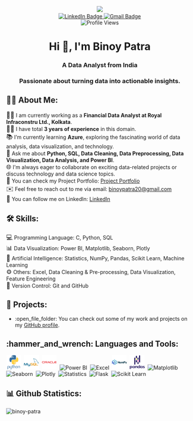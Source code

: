 <div id="header" align="center">
  <img src="https://media.giphy.com/media/M9gbBd9nbDrOTu1Mqx/giphy.gif" width="100"/>
</div>

<div align="center">
  <div id="badges">
    <a href="https://www.linkedin.com/in/binoy-patra-b9277b1b2/">
      <img src="https://img.shields.io/badge/LinkedIn-blue?style=for-the-badge&logo=linkedin&logoColor=white" alt="LinkedIn Badge"/>
    </a>
    <a href="mailto:binoypatra20@gmail.com">
      <img src="https://img.shields.io/badge/Gmail-red?style=for-the-badge&logo=gmail&logoColor=white" alt="Gmail Badge"/>
    </a>
  </div>
  
  <div id="profile-views">
    <img src="https://komarev.com/ghpvc/?username=binoy-patra&style=flat-square&color=blue" alt="Profile Views"/>
  </div>

  <h1 align="center">Hi 👋, I'm Binoy Patra</h1>
  <h3 align="center">A Data Analyst from India</h3>
  <h3 align="center">Passionate about turning data into actionable insights.</h3>
  
 <div align="left">
    <h2>👨‍💻 About Me:</h2>
    <p>
      <ul style="list-style-type: none; padding: 0;">
        <li><span style="font-size: larger;">🧑‍💼</span> I am currently working as a <strong>Financial Data Analyst at Royal Infraconstru Ltd., Kolkata</strong>.<br/></li>
        <li><span style="font-size: larger;">🧑‍💼</span> I have total <strong>3 years of experience</strong> in this domain.<br/></li>
        <li><span style="font-size: larger;">📚</span> I’m currently learning <strong>Azure</strong>, exploring the fascinating world of data analysis, data visualization, and technology.<br/></li>
        <li><span style="font-size: larger;">💬</span> Ask me about <strong>Python, SQL, Data Cleaning, Data Preprocessing, Data Visualization, Data Analysis, and Power BI</strong>.<br/></li>
        <li><span style="font-size: larger;">🌐</span> I'm always eager to collaborate on exciting data-related projects or discuss technology and data science topics.<br/></li>
        <li><span style="font-size: larger;">🔗</span> You can check my Project Portfolio: <a href="https://mavenanalytics.io/profile/Binoy-Patra/202945028">Project Portfolio</a><br/></li>
        <li><span style="font-size: larger;">✉️</span> Feel free to reach out to me via email: <a href="mailto:binoypatra20@gmail.com">binoypatra20@gmail.com</a><br/></li>
        <li><span style="font-size: larger;">🔗</span> You can follow me on LinkedIn: <a href="https://www.linkedin.com/in/binoy-patra-b9277b1b2">LinkedIn</a><br/></li>
      </ul>
    </p>
  </div>

  <div align="left">
    <h2>🛠️ Skills:</h2>
    <ul style="list-style-type: none; padding: 0;">
      <li><span style="font-size: larger;">💻</span> Programming Language: C, Python, SQL</li>
      <li><span style="font-size: larger;">📊</span> Data Visualization: Power BI, Matplotlib, Seaborn, Plotly</li>
      <li><span style="font-size: larger;">🤖</span> Artificial Intelligence: Statistics, NumPy, Pandas, Scikit Learn, Machine Learning</li>
      <li><span style="font-size: larger;">⚙️</span> Others: Excel, Data Cleaning & Pre-processing, Data Visualization, Feature Engineering</li>
      <li><span style="font-size: larger;">🔧</span> Version Control: Git and GitHub</li>
    </ul>
  </div>

  <div align="left">
    <h2>📁 Projects:</h2>
    <ul>
      <li>:open_file_folder: You can check out some of my work and projects on my <a href="https://github.com/binoy-patra">GitHub profile</a>.</li>
    </ul>
  </div>
  
  <div align="left">
  <h2>:hammer_and_wrench: Languages and Tools:</h2>
  <div>
    <img src="https://github.com/devicons/devicon/blob/master/icons/python/python-original-wordmark.svg" title="Python" alt="Python" width="40" height="40"/>&nbsp;
    <img src="https://raw.githubusercontent.com/devicons/devicon/master/icons/mysql/mysql-original-wordmark.svg" title="MySQL" alt="MySQL" width="40" height="40"/>&nbsp;
    <img src="https://raw.githubusercontent.com/devicons/devicon/master/icons/oracle/oracle-original.svg" title="Oracle" alt="Oracle" width="40" height="40"/>&nbsp;
    <img src="https://upload.wikimedia.org/wikipedia/commons/c/cf/New_Power_BI_Logo.svg" title="Power BI" alt="Power BI" width="40" height="40"/>&nbsp;
    <img src="https://freebiehive.com/wp-content/uploads/2022/04/Microsoft-Excel-Icon-PNG.jpg" title="Excel" alt="Excel" width="40" height="40"/>&nbsp;
    <img src="https://github.com/devicons/devicon/blob/master/icons/numpy/numpy-original-wordmark.svg" title="NumPy" alt="NumPy" width="40" height="40"/>&nbsp;
    <img src="https://github.com/devicons/devicon/blob/master/icons/pandas/pandas-original-wordmark.svg" title="Pandas" alt="Pandas" width="40" height="40"/>&nbsp;
    <img src="https://matplotlib.org/stable/_images/sphx_glr_logos2_001.png" title="Matplotlib" alt="Matplotlib" width="40" height="40"/>&nbsp;
    <img src="https://seaborn.pydata.org/_static/logo-wide-lightbg.svg" title="Seaborn" alt="Seaborn" width="40" height="40"/>&nbsp;
    <img src="https://plotly.com/favicon.ico" title="Plotly" alt="Plotly" width="40" height="40"/>&nbsp;
    <img src="https://img.icons8.com/plasticine/100/000000/statistics.png" title="Statistics" alt="Statistics" width="40" height="40"/>&nbsp;
    <img src="https://flask.palletsprojects.com/en/2.0.x/_images/flask-logo.png" title="Flask" alt="Flask" width="40" height="40"/>&nbsp;
    <img src="https://upload.wikimedia.org/wikipedia/commons/0/05/Scikit_learn_logo_small.svg" title="Scikit Learn" alt="Scikit Learn" width="40" height="40"/>&nbsp;
  </div>

  <div align="left">
    <h2>📊 Github Statistics:</h2>
    <p><img align="center" src="https://github-readme-streak-stats.herokuapp.com/?user=binoy-patra&" alt="binoy-patra" /></p>
  </div>

</div>
